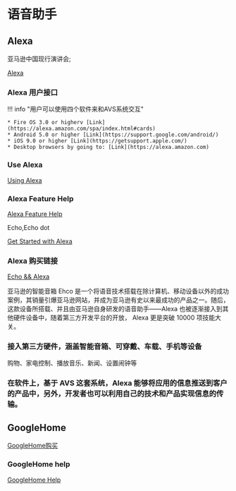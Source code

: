 # 语音助手

## Alexa

亚马逊中国现行演讲会;

[Alexa](https://www.shenzhenware.com/articles/11501)

### Alexa 用户接口

!!! info "用户可以使用四个软件来和AVS系统交互"

    * Fire OS 3.0 or higherv [Link](https://alexa.amazon.com/spa/index.html#cards)
    * Android 5.0 or higher [Link](https://support.google.com/android/)
    * iOS 9.0 or higher [Link](https://getsupport.apple.com/)
    * Desktop browsers by going to: [Link](https://alexa.amazon.com)


### Use Alexa

[Using Alexa](https://www.amazon.com/Amazon-Echo-And-Alexa-Devices/b/?ie=UTF8&node=9818047011&ref_=sv_devicesubnav_1)

### Alexa Feature Help

[Alexa Feature Help](https://www.amazon.com/gp/help/customer/display.html/ref=hp_bc_nav?ie=UTF8&nodeId=201952240)


Echo,Echo dot

[Get Started with Alexa](https://www.amazon.com/gp/help/customer/display.html/ref=hp_bc_nav?ie=UTF8&nodeId=201549510)

### Alexa 购买链接

[Echo && Alexa](https://www.amazon.com/Amazon-Echo-And-Alexa-Devices/b/?ie=UTF8&node=9818047011&ref_=sv_devicesubnav_1)


亚马逊的智能音箱 Ehco 是一个将语音技术搭载在除计算机、移动设备以外的成功案例，其销量引爆亚马逊网站，并成为亚马逊有史以来最成功的产品之一。随后，这款设备所搭载、并且由亚马逊自身研发的语音助手——Alexa 也被逐渐接入到其他硬件设备中，随着第三方开发平台的开放， Alexa 更是突破 10000 项技能大关。

### 接入第三方硬件，涵盖智能音箱、可穿戴、车载、手机等设备

购物、家电控制、播放音乐、新闻、设置闹钟等

### 在软件上，基于 AVS 这套系统，Alexa 能够将应用的信息推送到客户的产品中，另外，开发者也可以利用自己的技术和产品实现信息的传输。

## GoogleHome

[GoogleHome购买](https://store.google.com/product/google_home)

### GoogleHome help

[GoogleHome Help](https://support.google.com/googlehome/topic/7196250)
